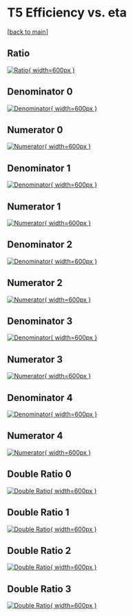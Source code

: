 # T5 Efficiency vs. eta

[[back to main](./)]



## Ratio

[![Ratio](../mtv/var/T5_vtr_211_0_eff_eta.png){ width=600px }](../mtv/var/T5_vtr_211_0_eff_eta.pdf)

## Denominator 0

[![Denominator](../mtv/den/T5_vtr_211_0_eff_eta_den0.png){ width=600px }](../mtv/den/T5_vtr_211_0_eff_eta_den0.pdf)

## Numerator 0

[![Numerator](../mtv/num/T5_vtr_211_0_eff_eta_num0.png){ width=600px }](../mtv/num/T5_vtr_211_0_eff_eta_num0.pdf)

## Denominator 1

[![Denominator](../mtv/den/T5_vtr_211_0_eff_eta_den1.png){ width=600px }](../mtv/den/T5_vtr_211_0_eff_eta_den1.pdf)

## Numerator 1

[![Numerator](../mtv/num/T5_vtr_211_0_eff_eta_num1.png){ width=600px }](../mtv/num/T5_vtr_211_0_eff_eta_num1.pdf)

## Denominator 2

[![Denominator](../mtv/den/T5_vtr_211_0_eff_eta_den2.png){ width=600px }](../mtv/den/T5_vtr_211_0_eff_eta_den2.pdf)

## Numerator 2

[![Numerator](../mtv/num/T5_vtr_211_0_eff_eta_num2.png){ width=600px }](../mtv/num/T5_vtr_211_0_eff_eta_num2.pdf)

## Denominator 3

[![Denominator](../mtv/den/T5_vtr_211_0_eff_eta_den3.png){ width=600px }](../mtv/den/T5_vtr_211_0_eff_eta_den3.pdf)

## Numerator 3

[![Numerator](../mtv/num/T5_vtr_211_0_eff_eta_num3.png){ width=600px }](../mtv/num/T5_vtr_211_0_eff_eta_num3.pdf)

## Denominator 4

[![Denominator](../mtv/den/T5_vtr_211_0_eff_eta_den4.png){ width=600px }](../mtv/den/T5_vtr_211_0_eff_eta_den4.pdf)

## Numerator 4

[![Numerator](../mtv/num/T5_vtr_211_0_eff_eta_num4.png){ width=600px }](../mtv/num/T5_vtr_211_0_eff_eta_num4.pdf)

## Double Ratio 0

[![Double Ratio](../mtv/ratio/T5_vtr_211_0_eff_eta_ratio0.png){ width=600px }](../mtv/ratio/T5_vtr_211_0_eff_eta_ratio0.pdf)

## Double Ratio 1

[![Double Ratio](../mtv/ratio/T5_vtr_211_0_eff_eta_ratio1.png){ width=600px }](../mtv/ratio/T5_vtr_211_0_eff_eta_ratio1.pdf)

## Double Ratio 2

[![Double Ratio](../mtv/ratio/T5_vtr_211_0_eff_eta_ratio2.png){ width=600px }](../mtv/ratio/T5_vtr_211_0_eff_eta_ratio2.pdf)

## Double Ratio 3

[![Double Ratio](../mtv/ratio/T5_vtr_211_0_eff_eta_ratio3.png){ width=600px }](../mtv/ratio/T5_vtr_211_0_eff_eta_ratio3.pdf)

